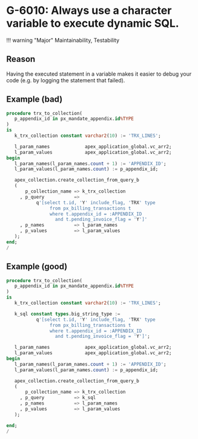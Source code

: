 # G-6010: Always use a character variable to execute dynamic SQL.

!!! warning "Major"
    Maintainability, Testability

## Reason

Having the executed statement in a variable makes it easier to debug your code (e.g. by logging the statement that failed).

## Example (bad)

```sql hl_lines="17-20"
procedure trx_to_collection(
   p_appendix_id in px_mandate_appendix.id%TYPE
)
is
   k_trx_collection constant varchar2(10) := 'TRX_LINES';

   l_param_names             apex_application_global.vc_arr2;
   l_param_values            apex_application_global.vc_arr2;
begin
   l_param_names(l_param_names.count + 1) := 'APPENDIX_ID';
   l_param_values(l_param_names.count) := p_appendix_id;

   apex_collection.create_collection_from_query_b
   (
       p_collection_name => k_trx_collection
     , p_query           =>
           q'[select t.id, 'Y' include_flag, 'TRX' type
                from px_billing_transactions t
                where t.appendix_id = :APPENDIX_ID
                  and t.pending_invoice_flag = 'Y']'
     , p_names           => l_param_names
     , p_values          => l_param_values
   );
end;
/
```

## Example (good)

```sql hl_lines="7-11 22"
procedure trx_to_collection(
   p_appendix_id in px_mandate_appendix.id%TYPE
)
is
   k_trx_collection constant varchar2(10) := 'TRX_LINES';

   k_sql constant types.big_string_type := 
           q'[select t.id, 'Y' include_flag, 'TRX' type
                from px_billing_transactions t
                where t.appendix_id = :APPENDIX_ID
                  and t.pending_invoice_flag = 'Y']';

   l_param_names             apex_application_global.vc_arr2;
   l_param_values            apex_application_global.vc_arr2;
begin
   l_param_names(l_param_names.count + 1) := 'APPENDIX_ID';
   l_param_values(l_param_names.count) := p_appendix_id;

   apex_collection.create_collection_from_query_b
   (
       p_collection_name => k_trx_collection
     , p_query           => k_sql
     , p_names           => l_param_names
     , p_values          => l_param_values
   );

end;
/
```
